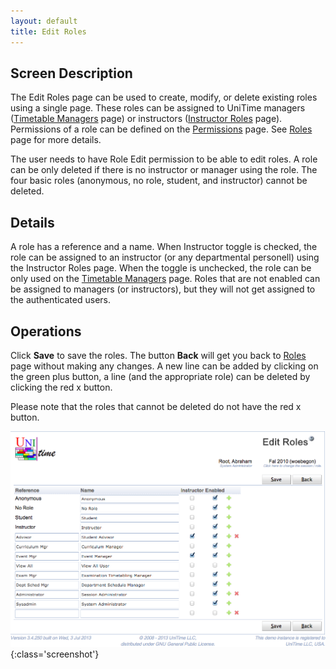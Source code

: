 ```yaml
---
layout: default
title: Edit Roles
---
```



## Screen Description


 The Edit Roles page can be used to create, modify, or delete existing roles using a single page. These roles can be assigned to UniTime managers ([Timetable Managers](timetable-managers) page) or instructors ([Instructor Roles](instructor-roles) page). Permissions of a role can be defined on the [Permissions](permissions) page. See [Roles](roles) page for more details.


 The user needs to have Role Edit permission to be able to edit roles. A role can be only deleted if there is no instructor or manager using the role. The four basic roles (anonymous, no role, student, and instructor) cannot be deleted.

## Details


 A role has a reference and a name. When Instructor toggle is checked, the role can be assigned to an instructor (or any departmental personell) using the Instructor Roles page. When the toggle is unchecked, the role can be only used on the [Timetable Managers](timetable-managers) page. Roles that are not enabled can be assigned to managers (or instructors), but they will not get assigned to the authenticated users.

## Operations


 Click **Save** to save the roles. The button **Back** will get you back to [Roles](roles) page without making any changes. A new line can be added by clicking on the green plus button, a line (and the appropriate role) can be deleted by clicking the red x button.


 Please note that the roles that cannot be deleted do not have the red x button.


![Edit Roles](images/edit-roles-1.png){:class='screenshot'}
